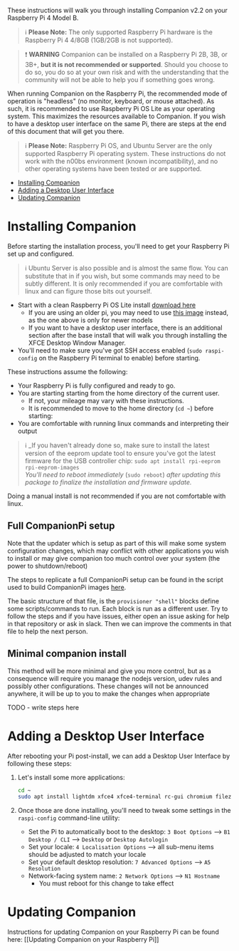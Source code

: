 These instructions will walk you through installing Companion v2.2 on your Raspberry Pi 4 Model B.

> :information_source: **Please Note:** The only supported Raspberry Pi hardware is the Raspberry Pi 4 4/8GB (1GB/2GB is not supported).

> :exclamation: **WARNING** Companion can be installed on a Raspberry Pi 2B, 3B, or 3B+, **but it is not recommended or supported**. Should you choose to do so, you do so at your own risk and with the understanding that the community will not be able to help you if something goes wrong.

When running Companion on the Raspberry Pi, the recommended mode of operation is "headless" (no monitor, keyboard, or mouse attached). As such, it is recommended to use Raspberry Pi OS Lite as your operating system. This maximizes the resources available to Companion. If you wish to have a desktop user interface on the same Pi, there are steps at the end of this document that will get you there.

> :information_source: **Please Note:** Raspberry Pi OS, and Ubuntu Server are the only supported Raspberry Pi operating system. These instructions do not work with the n00bs environment (known incompatibility), and no other operating systems have been tested or are supported.

- [Installing Companion](#installing-companion)
- [Adding a Desktop User Interface](#adding-a-desktop-user-interface)
- [Updating Companion](https://github.com/bitfocus/companion/wiki/Manual-Install-on-Raspberry-Pi#updating-companion)

# Installing Companion

Before starting the installation process, you'll need to get your Raspberry Pi set up and configured.

> :information_source: Ubuntu Server is also possible and is almost the same flow. You can substitute that in if you wish, but some commands may need to be subtly different. It is only recommended if you are comfortable with linux and can figure those bits out yourself.

- Start with a clean Raspberry Pi OS Lite install [download here](https://downloads.raspberrypi.org/raspios_lite_arm64_latest)
  - If you are using an older pi, you may need to use [this image](https://downloads.raspberrypi.org/raspios_lite_armhf_latest) instead, as the one above is only for newer models
  - If you want to have a desktop user interface, there is an additional section after the base install that will walk you through installing the XFCE Desktop Window Manager.
- You'll need to make sure you've got SSH access enabled (`sudo raspi-config` on the Raspberry Pi terminal to enable) before starting.

These instructions assume the following:

- Your Raspberry Pi is fully configured and ready to go.
- You are starting starting from the home directory of the current user.
  - If not, your mileage may vary with these instructions.
  - It is recommended to move to the home directory (`cd ~`) before starting:
- You are comfortable with running linux commands and interpreting their output

> :information_source: \_If you haven't already done so, make sure to install the latest version of the eeprom update tool to ensure you've got the latest firmware for the USB controller chip: `sudo apt install rpi-eeprom rpi-eeprom-images`  
> _You'll need to reboot immediately_ (`sudo reboot`) _after updating this package to finalize the installation and firmware update._

Doing a manual install is not recommended if you are not comfortable with linux.

## Full CompanionPi setup

Note that the updater which is setup as part of this will make some system configuration changes, which may conflict with other applications you wish to install or may give companion too much control over your system (the power to shutdown/reboot)

The steps to replicate a full CompanionPi setup can be found in the script used to build CompanionPi images [here](https://github.com/bitfocus/companion-pi/blob/main/companionpi.pkr.hcl). 

The basic structure of that file, is the `provisioner "shell"` blocks define some scripts/commands to run. Each block is run as a different user. Try to follow the steps and if you have issues, either open an issue asking for help in that repository or ask in slack. Then we can improve the comments in that file to help the next person.

## Minimal companion install

This method will be more minimal and give you more control, but as a consequence will require you manage the nodejs version, udev rules and possibly other configurations. These changes will not be announced anywhere, it will be up to you to make the changes when appropriate

TODO - write steps here

# Adding a Desktop User Interface

After rebooting your Pi post-install, we can add a Desktop User Interface by following these steps:

1. Let's install some more applications:

   ```bash
   cd ~
   sudo apt install lightdm xfce4 xfce4-terminal rc-gui chromium filezilla
   ```

2. Once those are done installing, you'll need to tweak some settings in the `raspi-config` command-line utility:
   - Set the Pi to automatically boot to the desktop: `3 Boot Options` --> `B1 Desktop / CLI` --> `Desktop` or `Desktop Autologin`
   - Set your locale: `4 Localisation Options` --> all sub-menu items should be adjusted to match your locale
   - Set your default desktop resolution: `7 Advanced Options` --> `A5 Resolution`
   - Network-facing system name: `2 Network Options` --> `N1 Hostname`
     - You must reboot for this change to take effect

# Updating Companion

Instructions for updating Companion on your Raspberry Pi can be found here: [[Updating Companion on your Raspberry Pi]]
